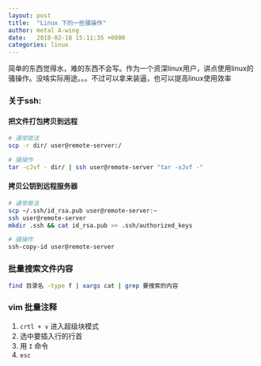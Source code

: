 ```yaml
---
layout: post
title:  "Linux 下的一些骚操作"
author: metal A-wing
date:   2018-02-18 15:11:35 +0800
categories: linux
---
```


简单的东西觉得水，难的东西不会写。作为一个资深linux用户，讲点使用linux的骚操作。没啥实际用途。。。不过可以拿来装逼，也可以提高linux使用效率


### 关于ssh:

#### 把文件打包拷贝到远程
```bash
# 通常做法
scp -r dir/ user@remote-server:/

# 骚操作
tar -cJvf - dir/ | ssh user@remote-server "tar -xJvf -"
```

#### 拷贝公钥到远程服务器
```bash
# 通常做法
scp ~/.ssh/id_rsa.pub user@remote-server:~
ssh user@remote-server
mkdir .ssh && cat id_rsa.pub >> .ssh/authorized_keys

# 骚操作
ssh-copy-id user@remote-server
```

### 批量搜索文件内容
```bash
find 目录名 -type f | xargs cat | grep 要搜索的内容
```

### vim 批量注释
1. `crtl + v` 进入超级块模式
2. 选中要插入行的行首
3. 用 `I` 命令
4. `esc`
